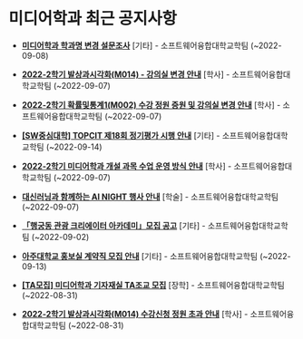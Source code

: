 # 미디어학과 최근 공지사항

* **[미디어학과 학과명 변경 설문조사](https://media.ajou.ac.kr/media/board/board01.jsp?mode=view&amp;article_no=231235&amp;board_wrapper=%2Fmedia%2Fboard%2Fboard01.jsp&amp;pager.offset=0&amp;board_no=304)**
 [기타] - 소프트웨어융합대학교학팀 (~2022-09-08)

* **[2022-2학기 발상과시각화(M014) - 강의실 변경 안내](https://media.ajou.ac.kr/media/board/board01.jsp?mode=view&amp;article_no=231229&amp;board_wrapper=%2Fmedia%2Fboard%2Fboard01.jsp&amp;pager.offset=0&amp;board_no=304)**
 [학사] - 소프트웨어융합대학교학팀 (~2022-09-07)

* **[2022-2학기 확률및통계1(M002) 수강 정원 증원 및 강의실 변경 안내](https://media.ajou.ac.kr/media/board/board01.jsp?mode=view&amp;article_no=231211&amp;board_wrapper=%2Fmedia%2Fboard%2Fboard01.jsp&amp;pager.offset=0&amp;board_no=304)**
 [학사] - 소프트웨어융합대학교학팀 (~2022-09-07)

* **[[SW중심대학] TOPCIT 제18회 정기평가 시행 안내](https://media.ajou.ac.kr/media/board/board01.jsp?mode=view&amp;article_no=231164&amp;board_wrapper=%2Fmedia%2Fboard%2Fboard01.jsp&amp;pager.offset=0&amp;board_no=304)**
 [기타] - 소프트웨어융합대학교학팀 (~2022-09-14)

* **[2022-2학기 미디어학과 개설 과목 수업 운영 방식 안내](https://media.ajou.ac.kr/media/board/board01.jsp?mode=view&amp;article_no=231138&amp;board_wrapper=%2Fmedia%2Fboard%2Fboard01.jsp&amp;pager.offset=0&amp;board_no=304)**
 [학사] - 소프트웨어융합대학교학팀 (~2022-09-07)

* **[대신러닝과 함께하는 AI NIGHT 행사 안내](https://media.ajou.ac.kr/media/board/board01.jsp?mode=view&amp;article_no=231131&amp;board_wrapper=%2Fmedia%2Fboard%2Fboard01.jsp&amp;pager.offset=0&amp;board_no=304)**
 [학술] - 소프트웨어융합대학교학팀 (~2022-09-07)

* **[「행궁동 관광 크리에이터 아카데미」모집 공고](https://media.ajou.ac.kr/media/board/board01.jsp?mode=view&amp;article_no=231085&amp;board_wrapper=%2Fmedia%2Fboard%2Fboard01.jsp&amp;pager.offset=0&amp;board_no=304)**
 [기타] - 소프트웨어융합대학교학팀 (~2022-09-02)

* **[아주대학교 홍보실 계약직 모집 안내](https://media.ajou.ac.kr/media/board/board01.jsp?mode=view&amp;article_no=231080&amp;board_wrapper=%2Fmedia%2Fboard%2Fboard01.jsp&amp;pager.offset=0&amp;board_no=304)**
 [기타] - 소프트웨어융합대학교학팀 (~2022-09-13)

* **[[TA모집] 미디어학과 기자재실 TA조교 모집](https://media.ajou.ac.kr/media/board/board01.jsp?mode=view&amp;article_no=231034&amp;board_wrapper=%2Fmedia%2Fboard%2Fboard01.jsp&amp;pager.offset=0&amp;board_no=304)**
 [장학] - 소프트웨어융합대학교학팀 (~2022-08-31)

* **[2022-2학기 발상과시각화(M014) 수강신청 정원 초과 안내](https://media.ajou.ac.kr/media/board/board01.jsp?mode=view&amp;article_no=230982&amp;board_wrapper=%2Fmedia%2Fboard%2Fboard01.jsp&amp;pager.offset=0&amp;board_no=304)**
 [학사] - 소프트웨어융합대학교학팀 (~2022-08-31)
